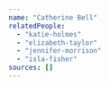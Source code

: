 ```yaml
---
name: "Catherine Bell"
relatedPeople:
  - "katie-holmes"
  - "elizabeth-taylor"
  - "jennifer-morrison"
  - "isla-fisher"
sources: []
---
```


